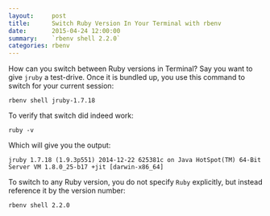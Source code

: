 ```yaml
---
layout:     post
title:      Switch Ruby Version In Your Terminal with rbenv
date:       2015-04-24 12:00:00
summary:    `rbenv shell 2.2.0`
categories: rbenv
---
```


How can you switch between Ruby versions in Terminal? Say you want to give `jruby` a test-drive.
Once it is bundled up, you use this command to switch for your current session:

    rbenv shell jruby-1.7.18


To verify that switch did indeed work:

    ruby -v


Which will give you the output:

    jruby 1.7.18 (1.9.3p551) 2014-12-22 625381c on Java HotSpot(TM) 64-Bit Server VM 1.8.0_25-b17 +jit [darwin-x86_64]


To switch to any Ruby version, you do not specify `Ruby` explicitly, but instead reference it by the version number:

    rbenv shell 2.2.0


